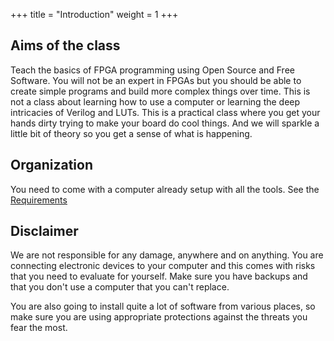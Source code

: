 +++
title = "Introduction"
weight = 1
+++

## Aims of the class
Teach the basics of FPGA programming using Open Source and Free Software. You will not be an expert in FPGAs but you should be able to create simple programs and build more complex things over time.
This is not a class about learning how to use a computer or learning the deep intricacies of Verilog and LUTs. This is a practical class where you get your hands dirty trying to make your board do cool things. And we will sparkle a little bit of theory so you get a sense of what is happening.

## Organization
You need to come with a computer already setup with all the tools. See the [Requirements](../requirements/)
## Disclaimer
We are not responsible for any damage, anywhere and on anything. You are connecting electronic devices to your computer and this comes with risks that you need to evaluate for yourself. Make sure you have backups and that you don't use a computer that you can't replace.

You are also going to install quite a lot of software from various places, so make sure you are using appropriate protections against the threats you fear the most.

